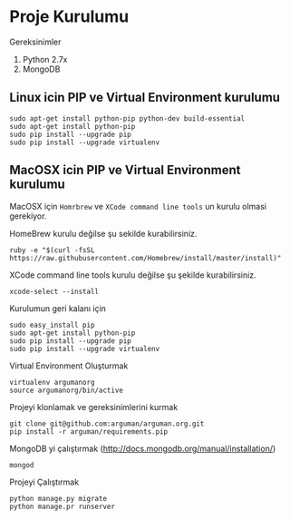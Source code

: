 Proje Kurulumu
==================

Gereksinimler

1. Python 2.7x
2. MongoDB

## Linux icin PIP ve Virtual Environment kurulumu

    sudo apt-get install python-pip python-dev build-essential
    sudo apt-get install python-pip
    sudo pip install --upgrade pip
    sudo pip install --upgrade virtualenv

## MacOSX icin PIP ve Virtual Environment kurulumu

MacOSX için `Homrbrew` ve `XCode command line tools` un kurulu olmasi gerekiyor.

HomeBrew kurulu değilse şu sekilde kurabilirsiniz.

    ruby -e "$(curl -fsSL https://raw.githubusercontent.com/Homebrew/install/master/install)"

XCode command line tools kurulu değilse şu şekilde kurabilirsiniz.

    xcode-select --install
    
Kurulumun geri kalanı için

    sudo easy_install pip
    sudo apt-get install python-pip
    sudo pip install --upgrade pip
    sudo pip install --upgrade virtualenv

Virtual Environment Oluşturmak

    virtualenv argumanorg
    source argumanorg/bin/active

Projeyi klonlamak ve gereksinimlerini kurmak

    git clone git@github.com:arguman/arguman.org.git
    pip install -r arguman/requirements.pip

MongoDB yi çalıştırmak (http://docs.mongodb.org/manual/installation/)
    
    mongod

Projeyi Çalıştırmak
    
    python manage.py migrate
    python manage.pr runserver

